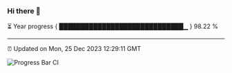 ### Hi there 👋

⏳ Year progress { █████████████████████████████▁ } 98.22 %

---

⏰ Updated on Mon, 25 Dec 2023 12:29:11 GMT

![Progress Bar CI](https://github.com/liununu/liununu/workflows/Progress%20Bar%20CI/badge.svg)

